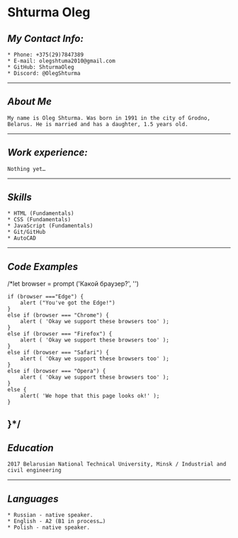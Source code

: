 # Shturma Oleg
## ***My Contact Info:***

    * Phone: +375(29)7847389
    * E-mail: olegshtuma2010@gmail.com
    * GitHub: ShturmaOleg
    * Discord: @OlegShturma
-----
## ***About Me***

    My name is Oleg Shturma. Was born in 1991 in the city of Grodno, Belarus. He is married and has a daughter, 1.5 years old. 
-----

## ***Work experience:***

    Nothing yet…
-----

## ***Skills***

    * HTML (Fundamentals)
    * CSS (Fundamentals)
    * JavaScript (Fundamentals)
    * Git/GitHub
    * AutoCAD
-----

## ***Code Examples***

/*let browser = prompt ('Какой браузер?', '')
    
    if (browser ==="Edge") {
        alert ("You've got the Edge!")
    }
    else if (browser === "Chrome") {
        alert ( 'Okay we support these browsers too' ); 
    }
    else if (browser === "Firefox") {
        alert ( 'Okay we support these browsers too' );
    }
    else if (browser === "Safari") {
        alert ( 'Okay we support these browsers too' );
    }
    else if (browser === "Opera") {
        alert ( 'Okay we support these browsers too' );
    }
    else {
        alert( 'We hope that this page looks ok!' );  
    }
}*/
-----

## ***Education***

    2017 Belarusian National Technical University, Minsk / Industrial and civil engineering
-----
## ***Languages***

    * Russian - native speaker.
    * English - A2 (B1 in process…)
    * Polish - native speaker.

